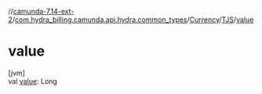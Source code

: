 //[camunda-7.14-ext-2](../../../../index.md)/[com.hydra_billing.camunda.api.hydra.common_types](../../index.md)/[Currency](../index.md)/[TJS](index.md)/[value](value.md)

# value

[jvm]\
val [value](value.md): Long
